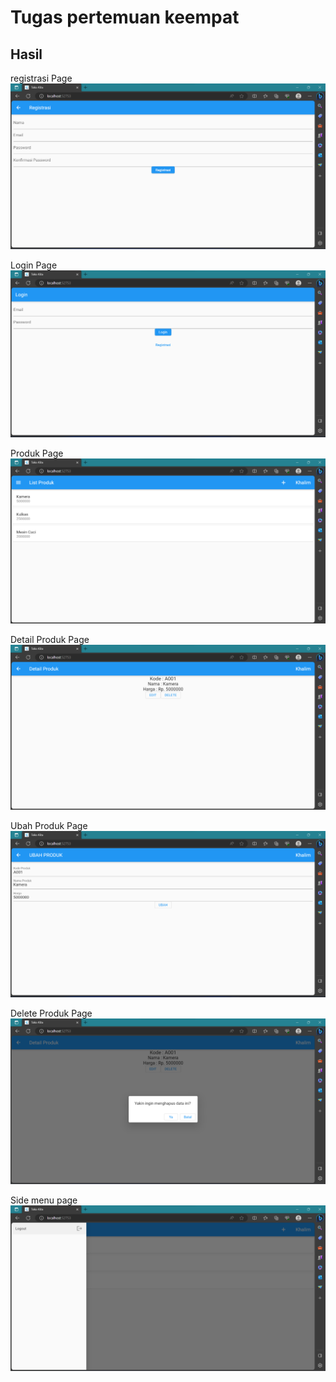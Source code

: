 # Tugas pertemuan keempat



## Hasil 
registrasi Page 
![Registrasi Page](HasilScreenshots/Registrasi.png)

Login Page
![Login page](HasilScreenshots/Login.png)

Produk Page
![Produk Page](HasilScreenshots/ListProduk.png)

Detail Produk Page
![Detail Produk page](HasilScreenshots/DetailProduk.png)

Ubah Produk Page
![Ubah Produk page](HasilScreenshots/UbahProduk.png)

Delete Produk Page
![Delete Produk](HasilScreenshots/DeleteProduk.png)

Side menu page
![Side Menu](HasilScreenshots/SideMenu.png)
